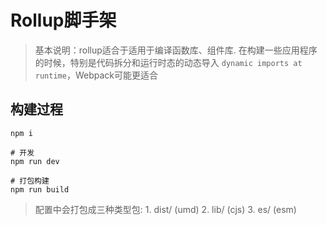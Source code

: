 # Rollup脚手架
> 基本说明：rollup适合于适用于编译函数库、组件库. 在构建一些应用程序的时候，特别是代码拆分和运行时态的动态导入 `dynamic imports at runtime`，Webpack可能更适合

## 构建过程
```
npm i

# 开发
npm run dev

# 打包构建
npm run build
```

> 配置中会打包成三种类型包: 1. dist/ (umd) 2. lib/ (cjs) 3. es/ (esm)